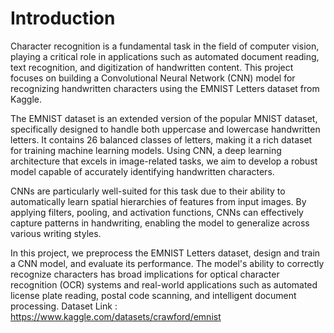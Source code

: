 # Introduction
Character recognition is a fundamental task in the field of computer vision, playing a critical role in applications such as automated document reading, text recognition, and digitization of handwritten content. This project focuses on building a Convolutional Neural Network (CNN) model for recognizing handwritten characters using the EMNIST Letters dataset from Kaggle.

The EMNIST dataset is an extended version of the popular MNIST dataset, specifically designed to handle both uppercase and lowercase handwritten letters. It contains 26 balanced classes of letters, making it a rich dataset for training machine learning models. Using CNN, a deep learning architecture that excels in image-related tasks, we aim to develop a robust model capable of accurately identifying handwritten characters.

CNNs are particularly well-suited for this task due to their ability to automatically learn spatial hierarchies of features from input images. By applying filters, pooling, and activation functions, CNNs can effectively capture patterns in handwriting, enabling the model to generalize across various writing styles.

In this project, we preprocess the EMNIST Letters dataset, design and train a CNN model, and evaluate its performance. The model's ability to correctly recognize characters has broad implications for optical character recognition (OCR) systems and real-world applications such as automated license plate reading, postal code scanning, and intelligent document processing.
Dataset Link : https://www.kaggle.com/datasets/crawford/emnist
